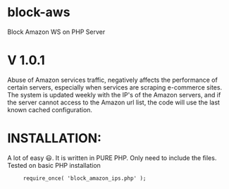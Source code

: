 # block-aws
Block Amazon WS on PHP Server

# V 1.0.1

Abuse of Amazon services traffic, negatively affects the performance of certain servers, especially when services are scraping e-commerce sites.
The system is updated weekly with the IP's of the Amazon servers, and if the server cannot access to the Amazon url list, the code will use the last known cached configuration.

 # INSTALLATION:
 A lot of easy :smiley:. It is written in PURE PHP. Only need to include the files. Tested on basic PHP installation
 
         require_once( 'block_amazon_ips.php' );
